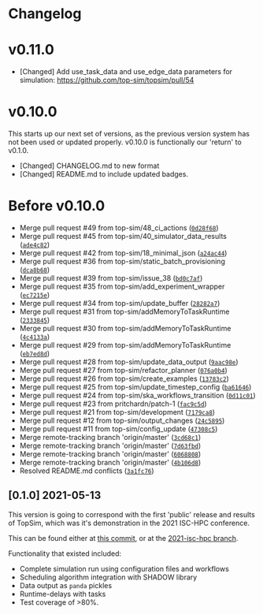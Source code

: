 # Changelog
# v0.11.0

- [Changed] Add use_task_data and use_edge_data parameters for simulation: https://github.com/top-sim/topsim/pull/54

# v0.10.0

This starts up our next set of versions, as the previous version system has not been used or updated properly. v0.10.0 is functionally our 'return' to v0.1.0.

- [Changed] CHANGELOG.md to new format 
- [Changed] README.md to include updated badges. 


# Before v0.10.0

- Merge pull request #49 from top-sim/48_ci_actions ([`0d28f68`](https://github.com/top-sim/topsim/commit/0d28f6844ac52dfa883abc9077800e2c45d99742))
- Merge pull request #45 from top-sim/40_simulator_data_results ([`ade4c82`](https://github.com/top-sim/topsim/commit/ade4c8203a040d59c631e58d982ab98df1ea5360))
- Merge pull request #42 from top-sim/18_minimal_json ([`a24ac44`](https://github.com/top-sim/topsim/commit/a24ac44990d3be5d4eb4bfdc565fe622cf6c2063))
- Merge pull request #36 from top-sim/static_batch_provisioning ([`dca8b68`](https://github.com/top-sim/topsim/commit/dca8b68c165608dde3f00743584ba28b87d4a18c))
- Merge pull request #39 from top-sim/issue_38 ([`bd0c7af`](https://github.com/top-sim/topsim/commit/bd0c7af62cef8b998089dfd225fe5debaefdbae3))
- Merge pull request #35 from top-sim/add_experiment_wrapper ([`ec7215e`](https://github.com/top-sim/topsim/commit/ec7215e661c725ef542960c56fb733b9371748f0))
- Merge pull request #34 from top-sim/update_buffer ([`28282a7`](https://github.com/top-sim/topsim/commit/28282a753cb388322ed748aa48326c2818337300))
- Merge pull request #31 from top-sim/addMemoryToTaskRuntime ([`2333845`](https://github.com/top-sim/topsim/commit/23338458cac9326e3e5726f3392081ff280b2c04))
- Merge pull request #30 from top-sim/addMemoryToTaskRuntime ([`4c4133a`](https://github.com/top-sim/topsim/commit/4c4133a1a22fff308728135363c007e71e44731a))
- Merge pull request #29 from top-sim/addMemoryToTaskRuntime ([`eb7ed8d`](https://github.com/top-sim/topsim/commit/eb7ed8d944fb52ca4c35ed2cee0c9b673a0014df))
- Merge pull request #28 from top-sim/update_data_output ([`9aac98e`](https://github.com/top-sim/topsim/commit/9aac98ee6f0c79c0f2f34634efe1cf9a83f481c9))
- Merge pull request #27 from top-sim/refactor_planner ([`076a0b4`](https://github.com/top-sim/topsim/commit/076a0b4d72206d3e326473c666dc328e1f4c5619))
- Merge pull request #26 from top-sim/create_examples ([`13783c2`](https://github.com/top-sim/topsim/commit/13783c288977ff2720bcebf8928105c43f61a578))
- Merge pull request #25 from top-sim/update_timestep_config ([`ba61646`](https://github.com/top-sim/topsim/commit/ba6164685c3f0e95212811b08b7aa279692242bc))
- Merge pull request #24 from top-sim/ska_workflows_transition ([`0d11c01`](https://github.com/top-sim/topsim/commit/0d11c016ef034703b28b0f2a9c4692ddbad81bae))
- Merge pull request #23 from pritchardn/patch-1 ([`fac9c5d`](https://github.com/top-sim/topsim/commit/fac9c5daa462cbacbcb16feb3ba52342e4065b35))
- Merge pull request #21 from top-sim/development ([`7179ca8`](https://github.com/top-sim/topsim/commit/7179ca83a05dfca00a770538887f2aea7d3327c0))
- Merge pull request #12 from top-sim/output_changes ([`24c5895`](https://github.com/top-sim/topsim/commit/24c5895fcdc4693947fa931e86fe8bc3aaea2067))
- Merge pull request #11 from top-sim/config_update ([`47308c5`](https://github.com/top-sim/topsim/commit/47308c550ef89415a15379f14ac7e2f5cc9b9d27))
- Merge remote-tracking branch 'origin/master' ([`3cd68c1`](https://github.com/top-sim/topsim/commit/3cd68c1f9d5f369ac94ec7fd5c00e048d0e40645))
- Merge remote-tracking branch 'origin/master' ([`7d63fbd`](https://github.com/top-sim/topsim/commit/7d63fbdb859349d98fb49d4b5f352bd0796df452))
- Merge remote-tracking branch 'origin/master' ([`6068808`](https://github.com/top-sim/topsim/commit/6068808264d6c54b17afb8768f16e923b3b2b1ee))
- Merge remote-tracking branch 'origin/master' ([`4b106d8`](https://github.com/top-sim/topsim/commit/4b106d833838e9d2eadf57d8fd66ad28a27a11f0))
- Resolved README.md conflicts ([`3a1fc76`](https://github.com/top-sim/topsim/commit/3a1fc76dd195ed754c100546879dc90e244c9b68))

## [0.1.0] 2021-05-13
This version is going to correspond with the first 'public' release and results of TopSim, which was it's demonstration in the 2021 ISC-HPC conference. 

This can be found either at [this commit](https://github.com/top-sim/topsim/commit/d9f43315d83ff814ac5e4b474f9ac8eeab1c0180), or at the [2021-isc-hpc branch](https://github.com/top-sim/topsim/tree/2021-isc-hpc).

Functionality that existed included: 
- Complete simulation run using configuration files and workflows
- Scheduling algorithm integration with SHADOW library
- Data output as `panda` pickles 
- Runtime-delays with tasks
- Test coverage of >80%.
